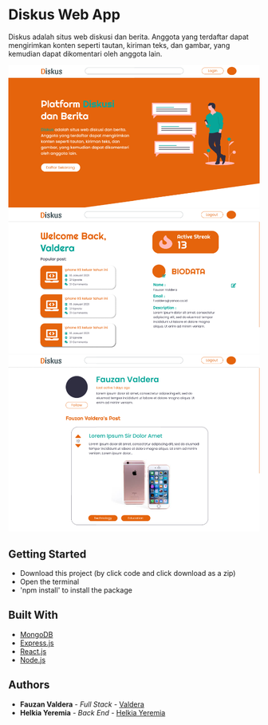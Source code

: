# Diskus Web App

Diskus adalah situs web diskusi dan berita. Anggota yang terdaftar dapat mengirimkan konten seperti tautan, kiriman teks, dan gambar, yang kemudian dapat dikomentari oleh anggota lain.

![plot](./home.png)
![plot](./profile.png)
![plot](./app.png)

## Getting Started

- Download this project (by click code and click download as a zip)
- Open the terminal
- 'npm install' to install the package

## Built With

- [MongoDB](https://www.mongodb.com)
- [Express.js](https://expressjs.com/)
- [React.js](https://reactjs.org/)
- [Node.js](https://nodejs.org/en/)

## Authors

- **Fauzan Valdera** - _Full Stack_ - [Valdera](https://github.com/Valdera)
- **Helkia Yeremia** - _Back End_ - [Helkia Yeremia](https://github.com/helkiayeremia)
